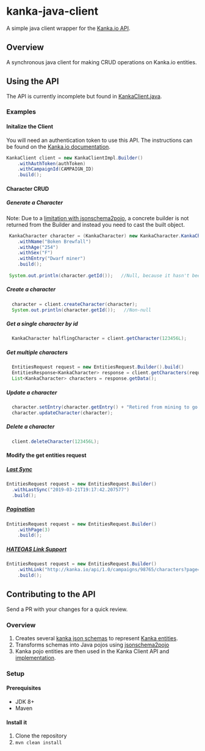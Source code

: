 # kanka-java-client
A simple java client wrapper for the [Kanka.io API](https://kanka.io/en-US/docs/1.0/overview).

## Overview
A synchronous java client for making CRUD operations on Kanka.io entities. 

## Using the API
The API is currently incomplete but found in [KankaClient.java](./kanka-client-api/src/main/java/com/stephthedev/kankaclient/api/KankaClient.java). 

### Examples
#### Initalize the Client
You will need an authentication token to use this API. The instructions can be found on the [Kanka.io documentation](https://kanka.io/en-US/docs/1.0/setup).

```java
KankaClient client = new KankaClientImpl.Builder()
    .withAuthToken(authToken)
    .withCampaignId(CAMPAIGN_ID)
    .build();
```

#### Character CRUD

##### Generate a Character
Note: Due to a [limitation with jsonschema2pojo](https://github.com/joelittlejohn/jsonschema2pojo/issues/1104), a concrete builder is not returned from the Builder and instead you need to cast the built object.
```java
 KankaCharacter character = (KankaCharacter) new KankaCharacter.KankaCharacterBuilder<>()
    .withName("Boken Brewfall")
    .withAge("254")
    .withSex("F")
    .withEntry("Dwarf miner")
    .build();
    
 System.out.println(character.getId());   //Null, because it hasn't been created
```

##### Create a character
```java
  character = client.createCharacter(character);
  System.out.println(character.getId());   //Non-null
```

##### Get a single character by id
```java
  KankaCharacter halflingCharacter = client.getCharacter(123456L);
```

##### Get multiple characters
```java
  EntitiesRequest request = new EntitiesRequest.Builder().build()
  EntitiesResponse<KankaCharacter> response = client.getCharacters(request);
  List<KankaCharacter> characters = response.getData();
```

##### Update a character
```java
  character.setEntry(character.getEntry() + "Retired from mining to go back to brewing beer")
  character.updateCharacter(character);
```

##### Delete a character
```java
  client.deleteCharacter(123456L);
```

#### Modify the get entities request
##### [Last Sync](https://kanka.io/en-US/docs/1.0/last-sync)
```java
EntitiesRequest request = new EntitiesRequest.Builder()
  .withLastSync("2019-03-21T19:17:42.207577")
  .build();
```

##### [Pagination](https://kanka.io/en-US/docs/1.0/pagination)
```java
EntitiesRequest request = new EntitiesRequest.Builder()
    .withPage(3)
    .build();
```

##### [HATEOAS Link Support](https://restfulapi.net/hateoas/)
```java
EntitiesRequest request = new EntitiesRequest.Builder()
    .withLink("http://kanka.io/api/1.0/campaigns/98765/characters?page=6")
    .build();
```

## Contributing to the API
Send a PR with your changes for a quick review. 

### Overview
1. Creates several [kanka json schemas](./kanka-client-api/src/main/resources/schema) to represent
   [Kanka entities](https://kanka.io/en-US/docs/1.0/entities).
1. Transforms schemas into Java pojos using [jsonschema2pojo](https://github.com/joelittlejohn/jsonschema2pojo)
1. Kanka pojo entities are then used in the Kanka Client API and 
[implementation](./kanka-client-impl/src/main/java/com/stephthedev/kankaclient/impl/KankaClientImpl.java). 
   
### Setup
#### Prerequisites
* JDK 8+
* Maven

#### Install it
1. Clone the repository
2. `mvn clean install`
